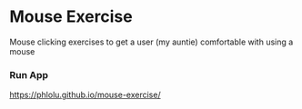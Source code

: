 # Mouse Exercise
Mouse clicking exercises to get a user (my auntie) comfortable with using a mouse

### Run App
https://phlolu.github.io/mouse-exercise/
